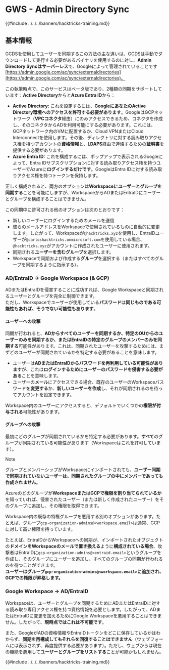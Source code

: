 # GWS - Admin Directory Sync

{{#include ../../../banners/hacktricks-training.md}}

## 基本情報

GCDSを使用してユーザーを同期するこの方法の主な違いは、GCDSは手動でダウンロードして実行する必要があるバイナリを使用するのに対し、**Admin Directory Syncはサーバーレス**で、Googleによって管理されていることです [https://admin.google.com/ac/sync/externaldirectories](https://admin.google.com/ac/sync/externaldirectories)。

この執筆時点で、このサービスはベータ版であり、2種類の同期をサポートしています：**Active Directory**からと**Azure Entra ID**から：

- **Active Directory:** これを設定するには、**GoogleにあなたのActive Directory環境へのアクセスを許可する必要があります**。GoogleはGCPネットワーク（**VPCコネクタ**経由）にのみアクセスできるため、コネクタを作成し、そのコネクタからADを利用可能にする必要があります。これには、GCPネットワーク内のVMに配置するか、Cloud VPNまたはCloud Interconnectを使用します。その後、ディレクトリに対する読み取りアクセス権を持つアカウントの**資格情報**と、**LDAPS**経由で連絡するための**証明書**を提供する必要があります。
- **Azure Entra ID:** これを構成するには、ポップアップで表示されるGoogleによって、Entra IDサブスクリプションに対する読み取りアクセス権を持つユーザーでAzureに**ログインするだけです**。GoogleはEntra IDに対する読み取りアクセス権を持つトークンを保持します。

正しく構成されると、両方のオプションは**Workspaceにユーザーとグループを同期する**ことを可能にしますが、WorkspaceからADまたはEntraIDにユーザーとグループを構成することはできません。

この同期中に許可される他のオプションは次のとおりです：

- 新しいユーザーにログインするためのメールを送信
- 彼らのメールアドレスをWorkspaceで使用されているものに自動的に変更します。したがって、Workspaceが`@hacktricks.xyz`を使用し、EntraIDユーザーが`@carloshacktricks.onmicrosoft.com`を使用している場合、`@hacktricks.xyz`がアカウントに作成されたユーザーに使用されます。
- 同期される**ユーザーを含むグループ**を選択します。
- Workspaceで同期および作成する**グループ**を選択する（またはすべてのグループを同期するように指示する）。

### AD/EntraID -> Google Workspace (& GCP)

ADまたはEntraIDを侵害することに成功すれば、Google Workspaceと同期されるユーザーとグループを完全に制御できます。\
ただし、Workspaceでユーザーが使用している**パスワード**は**同じものである可能性もあれば、そうでない可能性もあります**。

#### ユーザーへの攻撃

同期が行われると、**ADからすべてのユーザーを同期するか、特定のOUからのユーザーのみを同期するか、またはEntraIDの特定のグループのメンバーのみを同期する**可能性があります。これは、同期されたユーザーを攻撃するためには、まずどのユーザーが同期されているかを特定する必要があることを意味します。

- ユーザーは**ADまたはEntraIDからパスワードを再利用している可能性があります**が、これは**ログインするためにユーザーのパスワードを侵害する必要がある**ことを意味します。
- ユーザーの**メール**にアクセスできる場合、既存のユーザーのWorkspaceパスワードを**変更する**か、**新しいユーザーを作成**し、それが同期されるのを待ってアカウントを設定できます。

Workspace内のユーザーにアクセスすると、デフォルトでいくつかの**権限が付与される**可能性があります。

#### グループへの攻撃

最初にどのグループが同期されているかを特定する必要があります。**すべて**のグループが同期されている可能性があります（Workspaceはこれを許可しています）。

> [!NOTE]
> グループとメンバーシップがWorkspaceにインポートされても、**ユーザー同期で同期されていないユーザーは、同期されたグループの中にメンバーであっても作成されません**。

Azureのどのグループが**WorkspaceまたはGCPで権限を割り当てられているか**を知っていれば、侵害されたユーザー（または新しく作成されたユーザー）をそのグループに追加し、その権限を取得できます。

Workspace内の既存の特権グループを悪用する別のオプションがあります。たとえば、グループ`gcp-organization-admins@<workspace.email>`は通常、GCPに対して高い権限を持っています。

たとえば、EntraIDからWorkspaceへの同期が、インポートされたオブジェクトの**ドメインをWorkspaceのメールで置き換える**ように**構成されている場合**、攻撃者はEntraIDに`gcp-organization-admins@<entraid.email>`というグループを作成し、そのグループにユーザーを追加し、すべてのグループの同期が行われるのを待つことができます。\
**ユーザーはグループ`gcp-organization-admins@<workspace.email>`に追加され、GCPでの権限が昇格します。**

### Google Workspace -> AD/EntraID

Workspaceは、ユーザーとグループを同期するためにADまたはEntraIDに対する読み取り専用アクセス権を持つ資格情報を必要とします。したがって、ADまたはEntraIDに変更を加えるためにGoogle Workspaceを悪用することはできません。したがって、**現時点ではこれは不可能です**。

また、GoogleがADの資格情報やEntraIDトークンをどこに保存しているかはわからず、**同期を再構成してもそれらを回復することはできません**（ウェブフォームには表示されず、再度提供する必要があります）。ただし、ウェブからは現在の機能を悪用して**ユーザーとグループをリストする**ことが可能かもしれません。

{{#include ../../../banners/hacktricks-training.md}}
